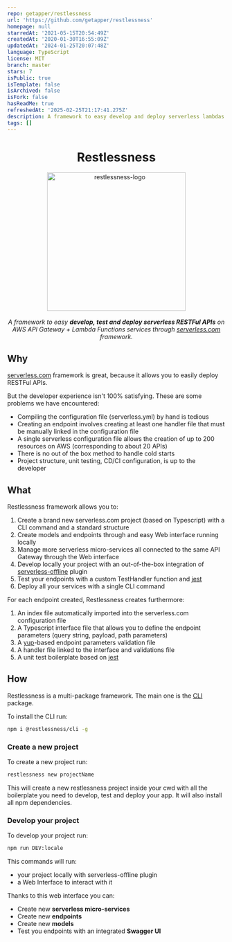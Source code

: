 ```yaml
---
repo: getapper/restlessness
url: 'https://github.com/getapper/restlessness'
homepage: null
starredAt: '2021-05-15T20:54:49Z'
createdAt: '2020-01-30T16:55:09Z'
updatedAt: '2024-01-25T20:07:48Z'
language: TypeScript
license: MIT
branch: master
stars: 7
isPublic: true
isTemplate: false
isArchived: false
isFork: false
hasReadMe: true
refreshedAt: '2025-02-25T21:17:41.275Z'
description: A framework to easy develop and deploy serverless lambdas REST APIs
tags: []
---
```


<h1 align="center">Restlessness</h1>

<p align="center">
  <img src="restlessness_logo.png" alt="restlessness-logo" width="320px" height="auto"/>
  <br>
  <br>
  <i>A framework to easy <strong>develop, test and deploy serverless RESTFul APIs</strong> on AWS API Gateway + Lambda Functions services through <a href="www.serverless.com" target="_blank">serverless.com</a> framework.</i>
  <br>
</p>

## Why

[serverless.com](www.serverless.com) framework is great, because it allows you to easily deploy RESTFul APIs.

But the developer experience isn't 100% satisfying. These are some problems we have encountered:
- Compiling the configuration file (serverless.yml) by hand is tedious
- Creating an endpoint involves creating at least one handler file that must be manually linked in the configuration file
- A single serverless configuration file allows the creation of up to 200 resources on AWS (corresponding to about 20 APIs)
- There is no out of the box method to handle cold starts
- Project structure, unit testing, CD/CI configuration, is up to the developer

## What

Restlessness framework allows you to:
1. Create a brand new serverless.com project (based on Typescript) with a CLI command and a standard structure
2. Create models and endpoints through and easy Web interface running locally
3. Manage more serverless micro-services all connected to the same API Gateway through the Web interface
4. Develop locally your project with an out-of-the-box integration of [serverless-offline](https://github.com/dherault/serverless-offline) plugin
4. Test your endpoints with a custom TestHandler function and [jest](https://github.com/facebook/jest)
4. Deploy all your services with a single CLI command

For each endpoint created, Restlessness creates furthermore:
1. An index file automatically imported into the serverless.com configuration file
2. A Typescript interface file that allows you to define the endpoint parameters (query string, payload, path parameters)
3. A [yup](https://github.com/jquense/yup)-based endpoint parameters validation file
4. A handler file linked to the interface and validations file
5. A unit test boilerplate based on [jest](https://github.com/facebook/jest)

## How

Restlessness is a multi-package framework. The main one is the
[CLI](https://github.com/getapper/restlessness/tree/master/packages/restlessness-cli) package.

To install the CLI run:

```bash
npm i @restlessness/cli -g
```

### Create a new project 

To create a new project run:

```bash
restlessness new projectName
```

This will create a new restlessness project inside your cwd with all the boilerplate you need to develop, test and deploy your app.
It will also install all npm dependencies.

### Develop your project

To develop your project run:

```bash
npm run DEV:locale
```

This commands will run:
- your project locally with serverless-offline plugin
- a Web Interface to interact with it 

Thanks to this web interface you can:
- Create new **serverless micro-services**
- Create new **endpoints**
- Create new **models**
- Test you endpoints with an integrated **Swagger UI**

